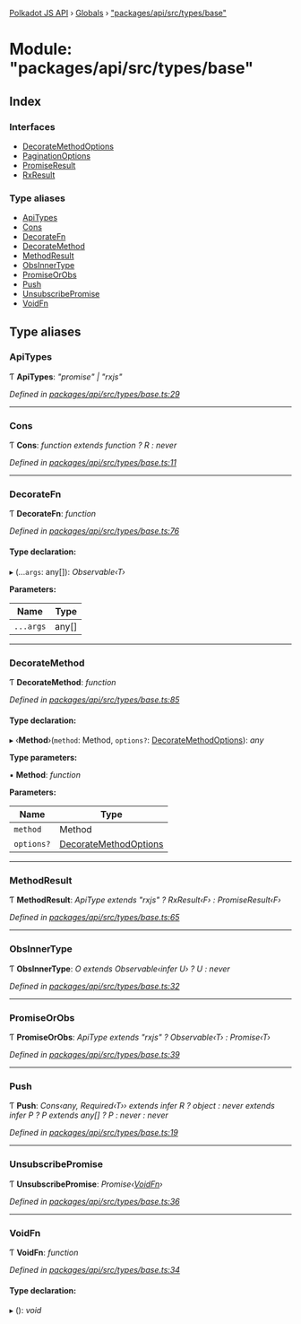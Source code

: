 [Polkadot JS API](../README.md) › [Globals](../globals.md) › ["packages/api/src/types/base"](_packages_api_src_types_base_.md)

# Module: "packages/api/src/types/base"

## Index

### Interfaces

* [DecorateMethodOptions](../interfaces/_packages_api_src_types_base_.decoratemethodoptions.md)
* [PaginationOptions](../interfaces/_packages_api_src_types_base_.paginationoptions.md)
* [PromiseResult](../interfaces/_packages_api_src_types_base_.promiseresult.md)
* [RxResult](../interfaces/_packages_api_src_types_base_.rxresult.md)

### Type aliases

* [ApiTypes](_packages_api_src_types_base_.md#apitypes)
* [Cons](_packages_api_src_types_base_.md#cons)
* [DecorateFn](_packages_api_src_types_base_.md#decoratefn)
* [DecorateMethod](_packages_api_src_types_base_.md#decoratemethod)
* [MethodResult](_packages_api_src_types_base_.md#methodresult)
* [ObsInnerType](_packages_api_src_types_base_.md#obsinnertype)
* [PromiseOrObs](_packages_api_src_types_base_.md#promiseorobs)
* [Push](_packages_api_src_types_base_.md#push)
* [UnsubscribePromise](_packages_api_src_types_base_.md#unsubscribepromise)
* [VoidFn](_packages_api_src_types_base_.md#voidfn)

## Type aliases

###  ApiTypes

Ƭ **ApiTypes**: *"promise" | "rxjs"*

*Defined in [packages/api/src/types/base.ts:29](https://github.com/polkadot-js/api/blob/af074500b/packages/api/src/types/base.ts#L29)*

___

###  Cons

Ƭ **Cons**: *function extends function ? R : never*

*Defined in [packages/api/src/types/base.ts:11](https://github.com/polkadot-js/api/blob/af074500b/packages/api/src/types/base.ts#L11)*

___

###  DecorateFn

Ƭ **DecorateFn**: *function*

*Defined in [packages/api/src/types/base.ts:76](https://github.com/polkadot-js/api/blob/af074500b/packages/api/src/types/base.ts#L76)*

#### Type declaration:

▸ (...`args`: any[]): *Observable‹T›*

**Parameters:**

Name | Type |
------ | ------ |
`...args` | any[] |

___

###  DecorateMethod

Ƭ **DecorateMethod**: *function*

*Defined in [packages/api/src/types/base.ts:85](https://github.com/polkadot-js/api/blob/af074500b/packages/api/src/types/base.ts#L85)*

#### Type declaration:

▸ ‹**Method**›(`method`: Method, `options?`: [DecorateMethodOptions](../interfaces/_packages_api_src_types_base_.decoratemethodoptions.md)): *any*

**Type parameters:**

▪ **Method**: *function*

**Parameters:**

Name | Type |
------ | ------ |
`method` | Method |
`options?` | [DecorateMethodOptions](../interfaces/_packages_api_src_types_base_.decoratemethodoptions.md) |

___

###  MethodResult

Ƭ **MethodResult**: *ApiType extends "rxjs" ? RxResult‹F› : PromiseResult‹F›*

*Defined in [packages/api/src/types/base.ts:65](https://github.com/polkadot-js/api/blob/af074500b/packages/api/src/types/base.ts#L65)*

___

###  ObsInnerType

Ƭ **ObsInnerType**: *O extends Observable‹infer U› ? U : never*

*Defined in [packages/api/src/types/base.ts:32](https://github.com/polkadot-js/api/blob/af074500b/packages/api/src/types/base.ts#L32)*

___

###  PromiseOrObs

Ƭ **PromiseOrObs**: *ApiType extends "rxjs" ? Observable‹T› : Promise‹T›*

*Defined in [packages/api/src/types/base.ts:39](https://github.com/polkadot-js/api/blob/af074500b/packages/api/src/types/base.ts#L39)*

___

###  Push

Ƭ **Push**: *Cons‹any, Required‹T›› extends infer R ? object : never extends infer P ? P extends any[] ? P : never : never*

*Defined in [packages/api/src/types/base.ts:19](https://github.com/polkadot-js/api/blob/af074500b/packages/api/src/types/base.ts#L19)*

___

###  UnsubscribePromise

Ƭ **UnsubscribePromise**: *Promise‹[VoidFn](_packages_api_src_types_base_.md#voidfn)›*

*Defined in [packages/api/src/types/base.ts:36](https://github.com/polkadot-js/api/blob/af074500b/packages/api/src/types/base.ts#L36)*

___

###  VoidFn

Ƭ **VoidFn**: *function*

*Defined in [packages/api/src/types/base.ts:34](https://github.com/polkadot-js/api/blob/af074500b/packages/api/src/types/base.ts#L34)*

#### Type declaration:

▸ (): *void*
